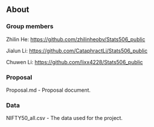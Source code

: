 ## About
### Group members

Zhilin He: https://github.com/zhilinheobv/Stats506_public

Jialun Li: https://github.com/CataphractLi/Stats506_public

Chuwen Li: https://github.com/lixx4228/Stats506_public

### Proposal

Proposal.md - Proposal document.

### Data

NIFTY50_all.csv - The data used for the project.